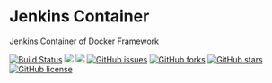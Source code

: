 # Jenkins Container
Jenkins Container of Docker Framework

[![Build Status](https://travis-ci.org/dockerframework/jenkins.svg?branch=master)](https://travis-ci.org/dockerframework/jenkins) [![](https://images.microbadger.com/badges/image/dockerframework/jenkins:2.138.svg)](https://microbadger.com/images/dockerframework/jenkins:2.138 "Layers") [![](https://images.microbadger.com/badges/version/dockerframework/jenkins:2.138.svg)](https://microbadger.com/images/dockerframework/jenkins:2.138 "Version") [![GitHub issues](https://img.shields.io/github/issues/dockerframework/jenkins.svg)](https://github.com/dockerframework/jenkins/issues) [![GitHub forks](https://img.shields.io/github/forks/dockerframework/jenkins.svg)](https://github.com/dockerframework/jenkins/network) [![GitHub stars](https://img.shields.io/github/stars/dockerframework/jenkins.svg)](https://github.com/dockerframework/jenkins/stargazers) [![GitHub license](https://img.shields.io/badge/license-MIT-blue.svg)](https://raw.githubusercontent.com/dockerframework/jenkins/master/LICENSE)

